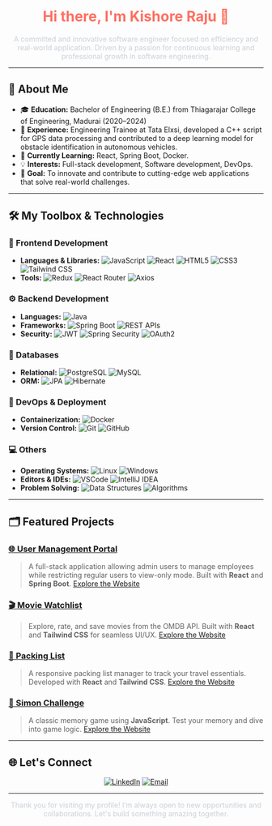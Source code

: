 <h1 align="center" style="color: #ff6f61;">Hi there, I'm Kishore Raju 👋</h1>

<p align="center" style="color: #c9d1d9;">A committed and innovative software engineer focused on efficiency and real-world application. Driven by a passion for continuous learning and professional growth in software engineering.</p>



---

## 🚀 About Me
- 🎓 **Education:** Bachelor of Engineering (B.E.) from Thiagarajar College of Engineering, Madurai (2020–2024)
- 💼 **Experience:** Engineering Trainee at Tata Elxsi, developed a C++ script for GPS data processing and contributed to a deep learning model for obstacle identification in autonomous vehicles.
- 🌱 **Currently Learning:** React, Spring Boot, Docker.
- 💡 **Interests:** Full-stack development, Software development, DevOps.
- 🎯 **Goal:** To innovate and contribute to cutting-edge web applications that solve real-world challenges.

---

## 🛠️ My Toolbox & Technologies

### 🎨 Frontend Development
- **Languages & Libraries:** ![JavaScript](https://img.shields.io/badge/-JavaScript-F7DF1E?logo=javascript&logoColor=black) ![React](https://img.shields.io/badge/-React-61DAFB?logo=react&logoColor=black) ![HTML5](https://img.shields.io/badge/-HTML5-E34F26?logo=html5&logoColor=white) ![CSS3](https://img.shields.io/badge/-CSS3-1572B6?logo=css3&logoColor=white) ![Tailwind CSS](https://img.shields.io/badge/-Tailwind%20CSS-38B2AC?logo=tailwind-css&logoColor=white)
- **Tools:** ![Redux](https://img.shields.io/badge/-Redux-764ABC?logo=redux&logoColor=white) ![React Router](https://img.shields.io/badge/-React%20Router-CA4245?logo=react-router&logoColor=white) ![Axios](https://img.shields.io/badge/-Axios-5A29E4?logo=axios&logoColor=white)

### ⚙️ Backend Development
- **Languages:** ![Java](https://img.shields.io/badge/-Java-007396?logo=java&logoColor=white)
- **Frameworks:** ![Spring Boot](https://img.shields.io/badge/-Spring%20Boot-6DB33F?logo=spring-boot&logoColor=white) ![REST APIs](https://img.shields.io/badge/-REST%20APIs-FF6F61)
- **Security:** ![JWT](https://img.shields.io/badge/-JWT-000000?logo=json-web-tokens&logoColor=white) ![Spring Security](https://img.shields.io/badge/-Spring%20Security-6DB33F?logo=spring-security&logoColor=white) ![OAuth2](https://img.shields.io/badge/-OAuth2-4285F4?logo=google&logoColor=white)

### 💾 Databases
- **Relational:** ![PostgreSQL](https://img.shields.io/badge/-PostgreSQL-336791?logo=postgresql&logoColor=white) ![MySQL](https://img.shields.io/badge/-MySQL-4479A1?logo=mysql&logoColor=white)
- **ORM:** ![JPA](https://img.shields.io/badge/-JPA-E34F26) ![Hibernate](https://img.shields.io/badge/-Hibernate-59666C?logo=hibernate&logoColor=white)

### 🚀 DevOps & Deployment
- **Containerization:** ![Docker](https://img.shields.io/badge/-Docker-2496ED?logo=docker&logoColor=white)
- **Version Control:** ![Git](https://img.shields.io/badge/-Git-F05032?logo=git&logoColor=white) ![GitHub](https://img.shields.io/badge/-GitHub-181717?logo=github&logoColor=white)

### 💻 Others
- **Operating Systems:** ![Linux](https://img.shields.io/badge/-Linux-FCC624?logo=linux&logoColor=black) ![Windows](https://img.shields.io/badge/-Windows-0078D6?logo=windows&logoColor=white)
- **Editors & IDEs:** ![VSCode](https://img.shields.io/badge/-VS%20Code-007ACC?logo=visual-studio-code&logoColor=white) ![IntelliJ IDEA](https://img.shields.io/badge/-IntelliJ%20IDEA-000000?logo=intellij-idea&logoColor=white)
- **Problem Solving:** ![Data Structures](https://img.shields.io/badge/-Data%20Structures-61DAFB) ![Algorithms](https://img.shields.io/badge/-Algorithms-61DAFB)


---

## 🗂️ Featured Projects

### [🌐 User Management Portal](https://github.com/kishorer03/UserManagement)
> A full-stack application allowing admin users to manage employees while restricting regular users to view-only mode. Built with **React** and **Spring Boot**.
[Explore the Website](https://usermanagementportalbykishorer.netlify.app/)

### [🎬 Movie Watchlist](https://github.com/kishorer03/MovieList)
> Explore, rate, and save movies from the OMDB API. Built with **React** and **Tailwind CSS** for seamless UI/UX.
[Explore the Website]()

### [🎒 Packing List](https://github.com/kishorer03/PackingList)
> A responsive packing list manager to track your travel essentials. Developed with **React** and **Tailwind CSS**.
[Explore the Website]()

### [🧠 Simon Challenge](https://github.com/kishorer03/SimonGameChallenge)
> A classic memory game using **JavaScript**. Test your memory and dive into game logic.
[Explore the Website]()

---

## 🌐 Let's Connect

<p align="center">
  <a href="https://www.linkedin.com/in/kishorer-raju/"><img src="https://img.shields.io/badge/LinkedIn-KishoreR-blue?style=flat-square&logo=linkedin" alt="LinkedIn"></a>
  <a href="mailto:kishoreraju1203@gmail.com"><img src="https://img.shields.io/badge/Email-kishorer03%40example.com-red?style=flat-square&logo=gmail" alt="Email"></a>
</p>

---

<p align="center" style="color: #c9d1d9;">Thank you for visiting my profile! I’m always open to new opportunities and collaborations. Let's build something amazing together.</p>
